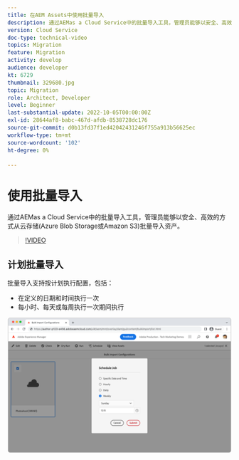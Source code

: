 ```yaml
---
title: 在AEM Assets中使用批量导入
description: 通过AEMas a Cloud Service中的批量导入工具，管理员能够以安全、高效的方式从云存储(Azure Blob Storage或Amazon S3)批量导入资产。
version: Cloud Service
doc-type: technical-video
topics: Migration
feature: Migration
activity: develop
audience: developer
kt: 6729
thumbnail: 329680.jpg
topic: Migration
role: Architect, Developer
level: Beginner
last-substantial-update: 2022-10-05T00:00:00Z
exl-id: 28644af8-babc-467d-afdb-8538728dc176
source-git-commit: d0b13fd37f1ed42042431246f755a913b56625ec
workflow-type: tm+mt
source-wordcount: '102'
ht-degree: 0%

---
```


# 使用批量导入

通过AEMas a Cloud Service中的批量导入工具，管理员能够以安全、高效的方式从云存储(Azure Blob Storage或Amazon S3)批量导入资产。

>[!VIDEO](https://video.tv.adobe.com/v/329680/?quality=12&learn=on)

## 计划批量导入

批量导入支持按计划执行配置，包括：

+ 在定义的日期和时间执行一次
+ 每小时、每天或每周执行一次期间执行

![批量导入计划](./assets/bulk-import/schedule.png)